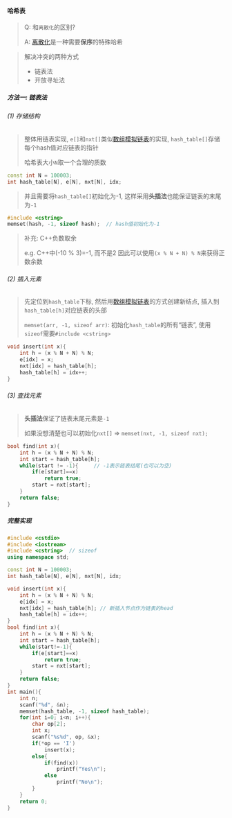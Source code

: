 #### 哈希表

> Q: 和`离散化`的区别?
> 
> A: [离散化](/acwing/Section%201/acwing%20-%20%E7%A6%BB%E6%95%A3%E5%8C%96.md)是一种需要**保序**的特殊哈希

> 解决冲突的两种方式
> - 链表法
> - 开放寻址法

##### 方法一: 链表法
###### (1) 存储结构
> 整体用链表实现, `e[]`和`nxt[]`类似[数组模拟链表](/acwing/Section%202/1_linkedlist.cpp)的实现, `hash_table[]`存储每个hash值对应链表的指针
> 
> 哈希表大小`N`取一个合理的质数

```CPP
const int N = 100003;
int hash_table[N], e[N], nxt[N], idx;
```

> 并且需要将`hash_table[]`初始化为-1, 这样采用**头插法**也能保证链表的末尾为`-1`

```CPP
#include <cstring>
memset(hash, -1, sizeof hash);  // hash值初始化为-1
```

> 补充: C++负数取余
> 
> e.g. C++中(-10 % 3)=-1, 而不是2
> 因此可以使用`(x % N + N) % N`来获得正数余数

###### (2) 插入元素
> 先定位到`hash_table`下标, 然后用[数组模拟链表](/acwing/Section%202/1_linkedlist.cpp)的方式创建新结点, 插入到`hash_table[h]`对应链表的头部
> 
> `memset(arr, -1, sizeof arr)`: 初始化`hash_table`的所有“链表”, 使用`sizeof`需要`#include <cstring>`

```CPP
void insert(int x){
    int h = (x % N + N) % N;
    e[idx] = x;
    nxt[idx] = hash_table[h];
    hash_table[h] = idx++;
}
```

###### (3) 查找元素
> **头插法**保证了链表末尾元素是`-1`
> 
> 如果没想清楚也可以初始化`nxt[]` => `memset(nxt, -1, sizeof nxt);`

```CPP
bool find(int x){
    int h = (x % N + N) % N;
    int start = hash_table[h];
    while(start != -1){     // -1表示链表结尾(也可以为空)
        if(e[start]==x)
            return true;
        start = nxt[start];
    }
    return false;
}
```

##### 完整实现
```CPP
#include <cstdio>
#include <iostream>
#include <cstring>  // sizeof
using namespace std;

const int N = 100003;
int hash_table[N], e[N], nxt[N], idx;

void insert(int x){
    int h = (x % N + N) % N;
    e[idx] = x;
    nxt[idx] = hash_table[h]; // 新插入节点作为链表的head
    hash_table[h] = idx++;
}
bool find(int x){
    int h = (x % N + N) % N;
    int start = hash_table[h];
    while(start!=-1){
        if(e[start]==x)
            return true;
        start = nxt[start];
    }
    return false;
}
int main(){
    int n;
    scanf("%d", &n);
    memset(hash_table, -1, sizeof hash_table);
    for(int i=0; i<n; i++){
        char op[2];
        int x;
        scanf("%s%d", op, &x);
        if(*op == 'I')
            insert(x);
        else{
            if(find(x))
                printf("Yes\n");
            else
                printf("No\n");
        }
    }
    return 0;
}
```